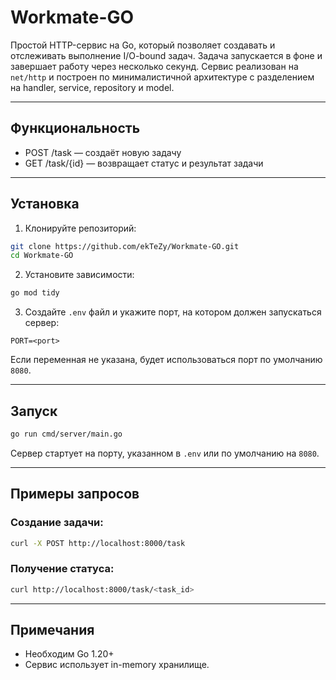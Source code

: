 # Workmate-GO

Простой HTTP-сервис на Go, который позволяет создавать и отслеживать выполнение I/O-bound задач.
Задача запускается в фоне и завершает работу через несколько секунд. Сервис реализован на `net/http` и построен по минималистичной архитектуре с разделением на handler, service, repository и model.

---

## Функциональность

- POST /task — создаёт новую задачу
- GET /task/{id} — возвращает статус и результат задачи

---

## Установка

1. Клонируйте репозиторий:

```bash
git clone https://github.com/ekTeZy/Workmate-GO.git
cd Workmate-GO
```

2. Установите зависимости:

```bash
go mod tidy
```

3. Создайте `.env` файл и укажите порт, на котором должен запускаться сервер:

```
PORT=<port>
```

Если переменная не указана, будет использоваться порт по умолчанию `8080`.

---

## Запуск

```bash
go run cmd/server/main.go
```

Сервер стартует на порту, указанном в `.env` или по умолчанию на `8080`.

---

## Примеры запросов

### Создание задачи:

```bash
curl -X POST http://localhost:8000/task
```

### Получение статуса:

```bash
curl http://localhost:8000/task/<task_id>
```

---

## Примечания 
- Необходим Go 1.20+
- Сервис использует in-memory хранилище.
